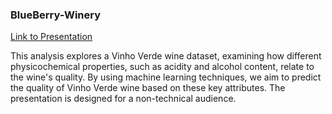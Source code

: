 ### BlueBerry-Winery

[Link to Presentation](https://www.canva.com/design/DAGXasE1rlE/A5tKNR9OIkA74jmUST5V6A/view?utm_content=DAGXasE1rlE&utm_campaign=designshare&utm_medium=link&utm_source=editor)

This analysis explores a Vinho Verde wine dataset, examining how different physicochemical properties, such as acidity and alcohol content, relate to the wine's quality. By using machine learning techniques, we aim to predict the quality of Vinho Verde wine based on these key attributes. The presentation is designed for a non-technical audience.
